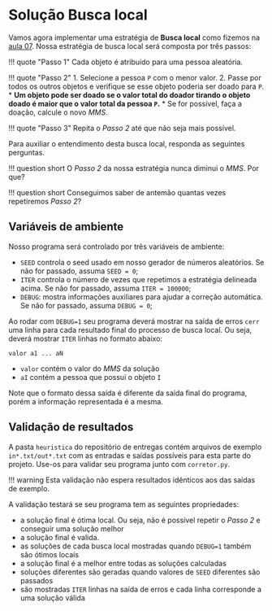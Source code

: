 # Solução Busca local

Vamos agora implementar uma estratégia de **Busca local** como fizemos na [aula 07](/aulas/07-busca-local). Nossa estratégia de busca local será composta por três passos:

!!! quote "Passo 1"
    Cada objeto é atribuído para uma pessoa aleatória.

!!! quote "Passo 2"
    1. Selecione a pessoa `P` com o menor valor.
    2. Passe por todos os outros objetos e verifique se esse objeto poderia ser doado para `P`.
        * **Um objeto pode ser doado se o valor total do doador tirando o objeto doado é maior que o valor total da pessoa `P`.**
        * Se for possível, faça a doação, calcule o novo *MMS*.

!!! quote "Passo 3"
    Repita o *Passo 2* até que não seja mais possível.

Para auxiliar o entendimento desta busca local, responda as seguintes perguntas.

!!! question short
    O *Passo 2* da nossa estratégia nunca diminui o *MMS*. Por que?

!!! question short
    Conseguimos saber de antemão quantas vezes repetiremos *Passo 2*?

## Variáveis de ambiente

Nosso programa será controlado por três variáveis de ambiente:

* `SEED` controla o seed usado em nosso gerador de números aleatórios. Se não for passado, assuma `SEED = 0`;
* `ITER` controla o número de vezes que repetimos a estratégia delineada acima. Se não for passado, assuma `ITER = 100000`;
* `DEBUG`: mostra informações auxiliares para ajudar a correção automática. Se não for passado, assuma `DEBUG = 0`;

Ao rodar com `DEBUG=1` seu programa deverá mostrar na saída de erros `cerr` uma linha para cada resultado final do processo de busca local. Ou seja, deverá mostrar `ITER` linhas no formato abaixo:

```
valor a1 ... aN
```

* `valor` contém o valor do *MMS* da solução
* `aI` contém a pessoa que possui o objeto `I`

Note que o formato dessa saída é diferente da saída final do programa, porém a informação representada é a mesma.

## Validação de resultados

A pasta `heuristica` do repositório de entregas contém arquivos de exemplo `in*.txt/out*.txt` com as entradas e saídas possíveis para esta parte do projeto. Use-os para validar seu programa junto com `corretor.py`.

!!! warning
    Esta validação não espera resultados idênticos aos das saídas de exemplo.

A validação testará se seu programa tem as seguintes propriedades:

* a solução final é ótima local. Ou seja, não é possível repetir o *Passo 2* e conseguir uma solução melhor
* a solução final é valida.
* as soluções de cada busca local mostradas quando `DEBUG=1` também são ótimos locais
* a solução final é a melhor entre todas as soluções calculadas
* soluções diferentes são geradas quando valores de `SEED` diferentes são passados
* são mostradas `ITER` linhas na saída de erros e cada linha corresponde a uma solução válida
